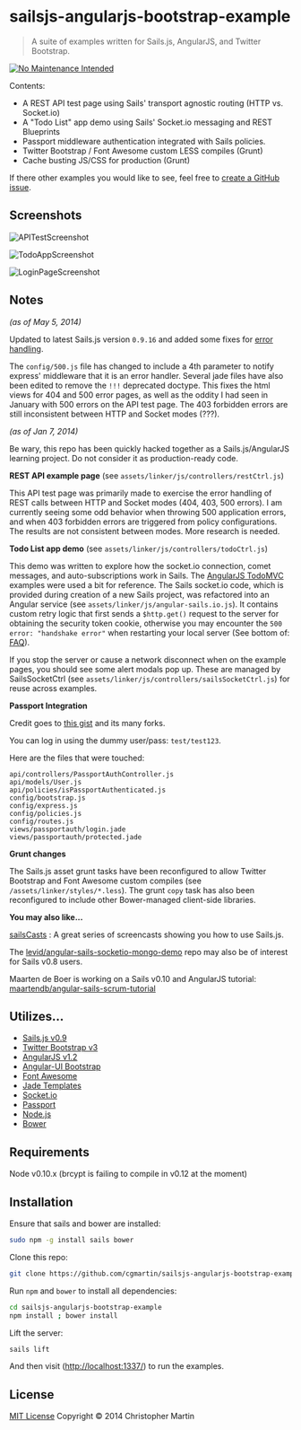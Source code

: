 # sailsjs-angularjs-bootstrap-example #

> A suite of examples written for Sails.js, AngularJS, and Twitter Bootstrap.

[![No Maintenance Intended](http://unmaintained.tech/badge.svg)](http://unmaintained.tech/)

Contents:

- A REST API test page using Sails' transport agnostic routing (HTTP vs. Socket.io)
- A "Todo List" app demo using Sails' Socket.io messaging and REST Blueprints
- Passport middleware authentication integrated with Sails policies.
- Twitter Bootstrap / Font Awesome custom LESS compiles (Grunt)
- Cache busting JS/CSS for production (Grunt)

If there other examples you would like to see, feel free to
[create a GitHub issue](https://github.com/cgmartin/sailsjs-angularjs-bootstrap-example/issues/new).

## Screenshots ##

![APITestScreenshot](https://github.com/cgmartin/sailsjs-angularjs-bootstrap-example/raw/master/screenshots/APITestScreenshot.png)

![TodoAppScreenshot](https://github.com/cgmartin/sailsjs-angularjs-bootstrap-example/raw/master/screenshots/TodoAppScreenshot.png)

![LoginPageScreenshot](https://github.com/cgmartin/sailsjs-angularjs-bootstrap-example/raw/master/screenshots/LoginPageScreenshot.png)

## Notes ##
*(as of May 5, 2014)*

Updated to latest Sails.js version `0.9.16` and added some fixes for
[error handling](https://github.com/cgmartin/sailsjs-angularjs-bootstrap-example/issues/15).

The `config/500.js` file has changed to include a 4th parameter to notify express'
middleware that it is an error handler. Several jade files have also been edited to remove the `!!!` deprecated doctype.
This fixes the html views for 404 and 500 error pages, as well as the oddity I had seen in January with 500 errors on
the API test page. The 403 forbidden errors are still inconsistent between HTTP and Socket modes (???).

*(as of Jan 7, 2014)*

Be wary, this repo has been quickly hacked together as a Sails.js/AngularJS
learning project. Do not consider it as production-ready code.

**REST API example page** (see `assets/linker/js/controllers/restCtrl.js`)

This API test page was primarily made to exercise the error handling of REST
calls between HTTP and Socket modes (404, 403, 500 errors). I am currently
seeing some odd behavior when throwing 500 application errors, and when 403
forbidden errors are triggered from policy configurations. The results are not
consistent between modes. More research is needed.

**Todo List app demo** (see `assets/linker/js/controllers/todoCtrl.js`)

This demo was written to explore how the socket.io connection, comet messages,
and auto-subscriptions work in Sails. The
[AngularJS TodoMVC](http://todomvc.com/architecture-examples/angularjs-perf/#/)
examples were used a bit for reference. The Sails socket.io code, which is
provided during creation of a new Sails project, was refactored into an Angular
service (see `assets/linker/js/angular-sails.io.js`). It contains custom retry
logic that first sends a `$http.get()` request to the server for obtaining the
security token cookie, otherwise you may encounter the
`500 error: "handshake error"` when restarting your local server
(See bottom of: [FAQ](http://sailsjs.org/#!documentation/sockets)).

If you stop the server or cause a network disconnect when on the example pages,
you should see some alert modals pop up. These are managed by SailsSocketCtrl
(see `assets/linker/js/controllers/sailsSocketCtrl.js`) for reuse across examples.

**Passport Integration**

Credit goes to [this gist](https://gist.github.com/theangryangel/5060446)
and its many forks.

You can log in using the dummy user/pass: `test/test123`.

Here are the files that were touched:
```
api/controllers/PassportAuthController.js
api/models/User.js
api/policies/isPassportAuthenticated.js
config/bootstrap.js
config/express.js
config/policies.js
config/routes.js
views/passportauth/login.jade
views/passportauth/protected.jade
```

**Grunt changes**

The Sails.js asset grunt tasks have been reconfigured to allow Twitter Bootstrap
and Font Awesome custom compiles (see `/assets/linker/styles/*.less`).
The grunt `copy` task has also been reconfigured to include other Bower-managed
client-side libraries.

**You may also like...**

[sailsCasts](http://irlnathan.github.io/sailscasts/) : A great series of
screencasts showing you how to use Sails.js.

The [levid/angular-sails-socketio-mongo-demo](https://github.com/levid/angular-sails-socketio-mongo-demo)
repo may also be of interest for Sails v0.8 users.

Maarten de Boer is working on a Sails v0.10 and AngularJS tutorial: [maartendb/angular-sails-scrum-tutorial](https://github.com/maartendb/angular-sails-scrum-tutorial)

## Utilizes... ##

- [Sails.js v0.9](http://sailsjs.org/)
- [Twitter Bootstrap v3](http://getbootstrap.com/)
- [AngularJS v1.2](http://angularjs.org/)
- [Angular-UI Bootstrap](http://angular-ui.github.io/bootstrap/)
- [Font Awesome](http://fontawesome.io/)
- [Jade Templates](http://jade-lang.com/)
- [Socket.io](http://socket.io/)
- [Passport](http://passportjs.org/)
- [Node.js](http://nodejs.org/api/)
- [Bower](http://bower.io/)


## Requirements ##

Node v0.10.x  (brcypt is failing to compile in v0.12 at the moment)


## Installation ##

Ensure that sails and bower are installed:
```sh
sudo npm -g install sails bower
```

Clone this repo:
```sh
git clone https://github.com/cgmartin/sailsjs-angularjs-bootstrap-example.git
```

Run `npm` and `bower` to install all dependencies:
```sh
cd sailsjs-angularjs-bootstrap-example
npm install ; bower install
```

Lift the server:
```sh
sails lift
```

And then visit ([http://localhost:1337/](http://localhost:1337)) to run the examples.

## License ##

[MIT License](http://cgm.mit-license.org/)  Copyright © 2014 Christopher Martin
